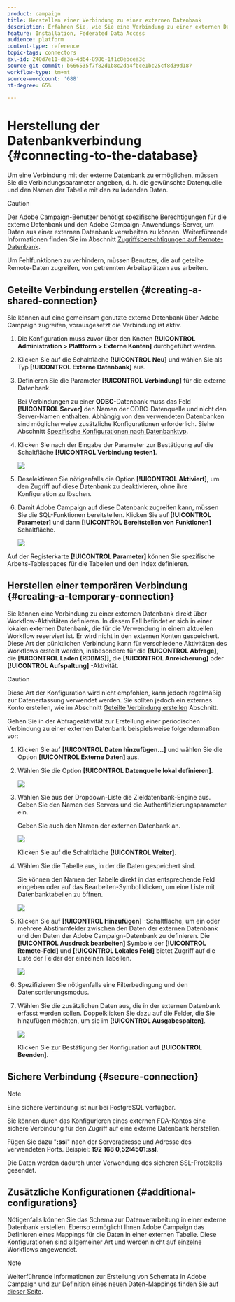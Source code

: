 ```yaml
---
product: campaign
title: Herstellen einer Verbindung zu einer externen Datenbank
description: Erfahren Sie, wie Sie eine Verbindung zu einer externen Datenbank herstellen.
feature: Installation, Federated Data Access
audience: platform
content-type: reference
topic-tags: connectors
exl-id: 240d7e11-da3a-4d64-8986-1f1c8ebcea3c
source-git-commit: b666535f7f82d1b8c2da4fbce1bc25cf8d39d187
workflow-type: tm+mt
source-wordcount: '688'
ht-degree: 65%

---
```


# Herstellung der Datenbankverbindung {#connecting-to-the-database}



Um eine Verbindung mit der externe Datenbank zu ermöglichen, müssen Sie die Verbindungsparameter angeben, d. h. die gewünschte Datenquelle und den Namen der Tabelle mit den zu ladenden Daten.

>[!CAUTION]
>
>Der Adobe Campaign-Benutzer benötigt spezifische Berechtigungen für die externe Datenbank und den Adobe Campaign-Anwendungs-Server, um Daten aus einer externen Datenbank verarbeiten zu können. Weiterführende Informationen finden Sie im Abschnitt [Zugriffsberechtigungen auf Remote-Datenbank](../../installation/using/remote-database-access-rights.md).
>
>Um Fehlfunktionen zu verhindern, müssen Benutzer, die auf geteilte Remote-Daten zugreifen, von getrennten Arbeitsplätzen aus arbeiten.

## Geteilte Verbindung erstellen {#creating-a-shared-connection}

Sie können auf eine gemeinsam genutzte externe Datenbank über Adobe Campaign zugreifen, vorausgesetzt die Verbindung ist aktiv.

1. Die Konfiguration muss zuvor über den Knoten **[!UICONTROL Administration > Plattform > Externe Konten]** durchgeführt werden.
1. Klicken Sie auf die Schaltfläche **[!UICONTROL Neu]** und wählen Sie als Typ **[!UICONTROL Externe Datenbank]** aus.
1. Definieren Sie die Parameter **[!UICONTROL Verbindung]** für die externe Datenbank.

   Bei Verbindungen zu einer **ODBC**-Datenbank muss das Feld **[!UICONTROL Server]** den Namen der ODBC-Datenquelle und nicht den Server-Namen enthalten. Abhängig von den verwendeten Datenbanken sind möglicherweise zusätzliche Konfigurationen erforderlich. Siehe Abschnitt [Spezifische Konfigurationen nach Datenbanktyp](../../installation/using/configure-fda.md).

1. Klicken Sie nach der Eingabe der Parameter zur Bestätigung auf die Schaltfläche **[!UICONTROL Verbindung testen]**.

   ![](assets/wf-external-account-create.png)

1. Deselektieren Sie nötigenfalls die Option **[!UICONTROL Aktiviert]**, um den Zugriff auf diese Datenbank zu deaktivieren, ohne ihre Konfiguration zu löschen.
1. Damit Adobe Campaign auf diese Datenbank zugreifen kann, müssen Sie die SQL-Funktionen bereitstellen. Klicken Sie auf **[!UICONTROL Parameter]** und dann **[!UICONTROL Bereitstellen von Funktionen]** Schaltfläche.

   ![](assets/wf-external-account-functions.png)

Auf der Registerkarte **[!UICONTROL Parameter]** können Sie spezifische Arbeits-Tablespaces für die Tabellen und den Index definieren.

## Herstellen einer temporären Verbindung {#creating-a-temporary-connection}

Sie können eine Verbindung zu einer externen Datenbank direkt über Workflow-Aktivitäten definieren. In diesem Fall befindet er sich in einer lokalen externen Datenbank, die für die Verwendung in einem aktuellen Workflow reserviert ist. Er wird nicht in den externen Konten gespeichert. Diese Art der pünktlichen Verbindung kann für verschiedene Aktivitäten des Workflows erstellt werden, insbesondere für die **[!UICONTROL Abfrage]**, die **[!UICONTROL Laden (RDBMS)]**, die **[!UICONTROL Anreicherung]** oder **[!UICONTROL Aufspaltung]** -Aktivität.

>[!CAUTION]
>
>Diese Art der Konfiguration wird nicht empfohlen, kann jedoch regelmäßig zur Datenerfassung verwendet werden. Sie sollten jedoch ein externes Konto erstellen, wie im Abschnitt [Geteilte Verbindung erstellen](#creating-a-shared-connection) Abschnitt.

Gehen Sie in der Abfrageaktivität zur Erstellung einer periodischen Verbindung zu einer externen Datenbank beispielsweise folgendermaßen vor:

1. Klicken Sie auf **[!UICONTROL Daten hinzufügen...]** und wählen Sie die Option **[!UICONTROL Externe Daten]** aus.
1. Wählen Sie die Option **[!UICONTROL Datenquelle lokal definieren]**.

   ![](assets/wf_add_data_local_external_data.png)

1. Wählen Sie aus der Dropdown-Liste die Zieldatenbank-Engine aus. Geben Sie den Namen des Servers und die Authentifizierungsparameter ein.

   Geben Sie auch den Namen der externen Datenbank an.

   ![](assets/wf_add_data_local_external_data_param.png)

   Klicken Sie auf die Schaltfläche **[!UICONTROL Weiter]**.

1. Wählen Sie die Tabelle aus, in der die Daten gespeichert sind.

   Sie können den Namen der Tabelle direkt in das entsprechende Feld eingeben oder auf das Bearbeiten-Symbol klicken, um eine Liste mit Datenbanktabellen zu öffnen.

   ![](assets/wf_add_data_local_external_data_select_table.png)

1. Klicken Sie auf **[!UICONTROL Hinzufügen]** -Schaltfläche, um ein oder mehrere Abstimmfelder zwischen den Daten der externen Datenbank und den Daten der Adobe Campaign-Datenbank zu definieren. Die **[!UICONTROL Ausdruck bearbeiten]** Symbole der **[!UICONTROL Remote-Feld]** und **[!UICONTROL Lokales Feld]** bietet Zugriff auf die Liste der Felder der einzelnen Tabellen.

   ![](assets/wf_add_data_local_external_data_join.png)

1. Spezifizieren Sie nötigenfalls eine Filterbedingung und den Datensortierungsmodus.
1. Wählen Sie die zusätzlichen Daten aus, die in der externen Datenbank erfasst werden sollen. Doppelklicken Sie dazu auf die Felder, die Sie hinzufügen möchten, um sie im **[!UICONTROL Ausgabespalten]**.

   ![](assets/wf_add_data_local_external_data_select.png)

   Klicken Sie zur Bestätigung der Konfiguration auf **[!UICONTROL Beenden]**.

## Sichere Verbindung {#secure-connection}

>[!NOTE]
>
>Eine sichere Verbindung ist nur bei PostgreSQL verfügbar.

Sie können durch das Konfigurieren eines externen FDA-Kontos eine sichere Verbindung für den Zugriff auf eine externe Datenbank herstellen.

Fügen Sie dazu &quot;**:ssl**&quot; nach der Serveradresse und Adresse des verwendeten Ports. Beispiel: **192 168 0,52:4501:ssl**.

Die Daten werden dadurch unter Verwendung des sicheren SSL-Protokolls gesendet.

## Zusätzliche Konfigurationen {#additional-configurations}

Nötigenfalls können Sie das Schema zur Datenverarbeitung in einer externe Datenbank erstellen. Ebenso ermöglicht Ihnen Adobe Campaign das Definieren eines Mappings für die Daten in einer externen Tabelle. Diese Konfigurationen sind allgemeiner Art und werden nicht auf einzelne Workflows angewendet.

>[!NOTE]
>
>Weiterführende Informationen zur Erstellung von Schemata in Adobe Campaign und zur Definition eines neuen Daten-Mappings finden Sie auf [dieser Seite](../../configuration/using/about-schema-edition.md).
